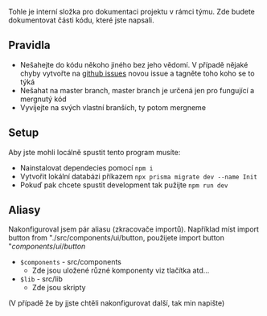 Tohle je interní složka pro dokumentaci projektu v rámci týmu. Zde budete dokumentovat části kódu, které jste napsali.

## Pravidla
- Nešahejte do kódu někoho jiného bez jeho vědomí. V případě nějaké chyby vytvořte na [github issues](https://github.com/BluePixelDev/food-review/issues) novou issue a tagněte toho koho se to týká
- Nešahat na master branch, master branch je určená jen pro fungující a mergnutý kód
- Vyvíjejte na svých vlastní branších, ty potom mergneme

## Setup
Aby jste mohli locálně spustit tento program musíte:
- Nainstalovat dependecies pomocí ```npm i```
- Vytvořit lokální databázi příkazem ```npx prisma migrate dev --name Init```
- Pokuď pak chcete spustit development tak pužijte ```npm run dev```

## Aliasy
Nakonfiguroval jsem pár aliasu (zkracovače importů).
Například míst import button from "./src/components/ui/button, použijete import button "$components/ui/button$ 
- ```$components``` - src/components 
    - Zde jsou uložené různé komponenty viz tlačítka atd...
- ```$lib``` - src/lib
    - Zde jsou skripty

(V případě že by jjste chtěli nakonfigurovat další, tak min napište)